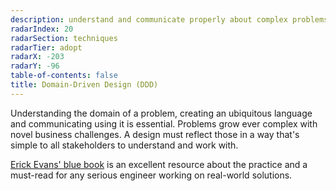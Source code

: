 ```yaml
---
description: understand and communicate properly about complex problems
radarIndex: 20
radarSection: techniques
radarTier: adopt
radarX: -203
radarY: -96
table-of-contents: false
title: Domain-Driven Design (DDD)
---
```


Understanding the domain of a problem, creating an ubiquitous language and
communicating using it is essential. Problems grow ever complex with novel
business challenges. A design must reflect those in a way that's simple to all
stakeholders to understand and work with.

[Erick Evans' blue book][ddd-book] is an excellent resource about the practice
and a must-read for any serious engineer working on real-world solutions.

[ddd-book]: https://openlibrary.org/books/OL9548519M/Domain-Driven_Design
